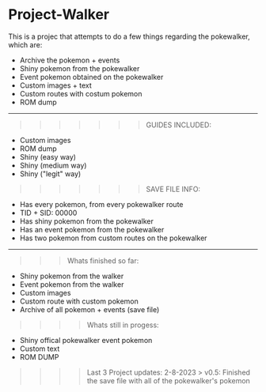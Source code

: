 # Project-Walker

This is a projec that attempts to do a few things regarding the pokewalker, which are:
- Archive the pokemon + events
- Shiny pokemon from the pokewalker
- Event pokemon obtained on the pokewalker
- Custom images + text
- Custom routes with costum pokemon
- ROM dump
______________________________________________________________________
>>>>>>> GUIDES INCLUDED:
- Custom images
- ROM dump
- Shiny (easy way)
- Shiny (medium way)
- Shiny ("legit" way)

>>>>>>> SAVE FILE INFO:
- Has every pokemon, from every pokewalker route
- TID + SID: 00000
- Has shiny pokemon from the pokewalker
- Has an event pokemon from the pokewalker
- Has two pokemon from custom routes on the pokewalker
______________________________________________________________________

>>> Whats finished so far:
- Shiny pokemon from the walker
- Event pokemon from the walker
- Custom images
- Custom route with custom pokemon
- Archive of all pokemon + events (save file)

>>>> Whats still in progess:
- Shiny offical pokewalker event pokemon
- Custom text
- ROM DUMP

>>>> Last 3 Project updates:
2-8-2023 > v0.5: Finished the save file with all of the pokewalker's pokemon
